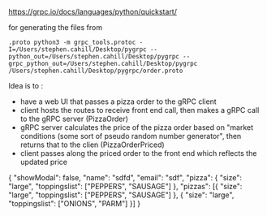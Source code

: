 https://grpc.io/docs/languages/python/quickstart/

for generating the files from 
```
.proto python3 -m grpc_tools.protoc -I=/Users/stephen.cahill/Desktop/pygrpc --python_out=/Users/stephen.cahill/Desktop/pygrpc --grpc_python_out=/Users/stephen.cahill/Desktop/pygrpc /Users/stephen.cahill/Desktop/pygrpc/order.proto
```

Idea is to :

- have a web UI that passes a pizza order to the gRPC client 
- client hosts the routes to receive front end call, then makes a gRPC call to the gRPC server (PizzaOrder)
- gRPC server calculates the price of the pizza order based on "market conditions (some sort of pseudo random number generator", then returns that to the clien  (PizzaOrderPriced)
- client passes along the priced order to the front end which reflects the updated price


{
	"showModal": false,
	"name": "sdfd",
	"email": "sdf",
	"pizza": {
		"size": "large",
		"toppingslist": ["PEPPERS", "SAUSAGE"]
	},
	"pizzas": [{
		"size": "large",
		"toppingslist": ["PEPPERS", "SAUSAGE"]
	}, {
		"size": "large",
		"toppingslist": ["ONIONS", "PARM"]
	}]
}